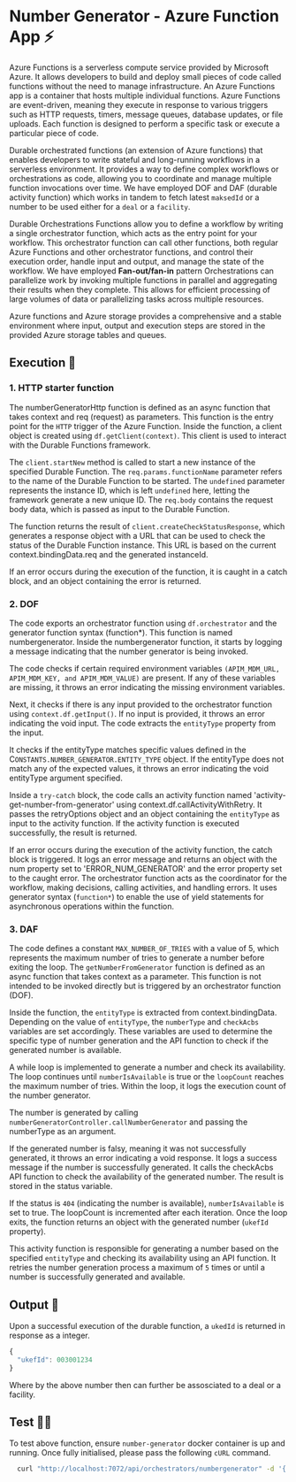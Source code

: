 # Number Generator - Azure Function App ⚡️
Azure Functions is a serverless compute service provided by Microsoft Azure. It allows developers to build and deploy small pieces of code called functions without the need to manage infrastructure. An Azure Functions app is a container that hosts multiple individual functions.
Azure Functions are event-driven, meaning they execute in response to various triggers such as HTTP requests, timers, message queues, database updates, or file uploads. Each function is designed to perform a specific task or execute a particular piece of code.

Durable orchestrated functions (an extension of Azure functions) that enables developers to write stateful and long-running workflows in a serverless environment. It provides a way to define complex workflows or orchestrations as code, allowing you to coordinate and manage multiple function invocations over time. We have employed DOF and DAF (durable activity function) which works in tandem to fetch latest `maksedId` or a number to be used either for a `deal` or a `facility`.

Durable Orchestrations Functions allow you to define a workflow by writing a single orchestrator function, which acts as the entry point for your workflow. This orchestrator function can call other functions, both regular Azure Functions and other orchestrator functions, and control their execution order, handle input and output, and manage the state of the workflow. We have employed **Fan-out/fan-in** pattern Orchestrations can parallelize work by invoking multiple functions in parallel and aggregating their results when they complete. This allows for efficient processing of large volumes of data or parallelizing tasks across multiple resources.

Azure functions and Azure storage provides a comprehensive and a stable environment where input, output and execution steps are stored in the provided Azure storage tables and queues.

## Execution 🚀

### 1. HTTP starter function
The numberGeneratorHttp function is defined as an async function that takes context and req (request) as parameters. This function is the entry point for the `HTTP` trigger of the Azure Function.
Inside the function, a client object is created using `df.getClient(context)`. This client is used to interact with the Durable Functions framework.

The `client.startNew` method is called to start a new instance of the specified Durable Function.
The `req.params.functionName` parameter refers to the name of the Durable Function to be started. The `undefined` parameter represents the instance ID, which is left `undefined` here, letting the framework generate a new unique ID.
The `req.body` contains the request body data, which is passed as input to the Durable Function.

The function returns the result of `client.createCheckStatusResponse`, which generates a response object with a URL that can be used to check the status of the Durable Function instance. This URL is based on the current context.bindingData.req and the generated instanceId.

If an error occurs during the execution of the function, it is caught in a catch block, and an object containing the error is returned.

### 2. DOF

The code exports an orchestrator function using `df.orchestrator` and the generator function syntax (function*). This function is named numbergenerator. Inside the numbergenerator function, it starts by logging a message indicating that the number generator is being invoked.

The code checks if certain required environment variables `(APIM_MDM_URL, APIM_MDM_KEY, and APIM_MDM_VALUE)` are present. If any of these variables are missing, it throws an error indicating the missing environment variables.

Next, it checks if there is any input provided to the orchestrator function using `context.df.getInput()`. If no input is provided, it throws an error indicating the void input. The code extracts the `entityType` property from the input.

It checks if the entityType matches specific values defined in the C`ONSTANTS.NUMBER_GENERATOR.ENTITY_TYPE` object. If the entityType does not match any of the expected values, it throws an error indicating the void entityType argument specified.

Inside a `try-catch` block, the code calls an activity function named 'activity-get-number-from-generator' using context.df.callActivityWithRetry. It passes the retryOptions object and an object containing the `entityType` as input to the activity function. If the activity function is executed successfully, the result is returned.

If an error occurs during the execution of the activity function, the catch block is triggered. It logs an error message and returns an object with the num property set to 'ERROR_NUM_GENERATOR' and the error property set to the caught error. The orchestrator function acts as the coordinator for the workflow, making decisions, calling activities, and handling errors. It uses generator syntax (`function*`) to enable the use of yield statements for asynchronous operations within the function.

### 3. DAF
The code defines a constant `MAX_NUMBER_OF_TRIES` with a value of 5, which represents the maximum number of tries to generate a number before exiting the loop. The `getNumberFromGenerator` function is defined as an async function that takes context as a parameter. This function is not intended to be invoked directly but is triggered by an orchestrator function (DOF).

Inside the function, the `entityType` is extracted from context.bindingData. Depending on the value of `entityType`, the `numberType` and `checkAcbs` variables are set accordingly. These variables are used to determine the specific type of number generation and the API function to check if the generated number is available.

A while loop is implemented to generate a number and check its availability. The loop continues until `numberIsAvailable` is true or the `loopCount` reaches the maximum number of tries. Within the loop, it logs the execution count of the number generator.

The number is generated by calling `numberGeneratorController.callNumberGenerator` and passing the numberType as an argument.

If the generated number is falsy, meaning it was not successfully generated, it throws an error indicating a void response. It logs a success message if the number is successfully generated. It calls the checkAcbs API function to check the availability of the generated number. The result is stored in the status variable.

If the status is `404` (indicating the number is available), `numberIsAvailable` is set to true.
The loopCount is incremented after each iteration. Once the loop exits, the function returns an object with the generated number (`ukefId` property).

This activity function is responsible for generating a number based on the specified `entityType` and checking its availability using an API function. It retries the number generation process a maximum of `5` times or until a number is successfully generated and available.


## Output 📝
Upon a successful execution of the durable function, a `ukedId` is returned in response as a integer.

```javascript
{
  "ukefId": 003001234
}
```

Where by the above number then can further be assosciated to a deal or a facility.

## Test 🧑‍💻
To test above function, ensure `number-generator` docker container is up and running.
Once fully initialised, please pass the following `cURL` command.

```bash
  curl "http://localhost:7072/api/orchestrators/numbergenerator" -d '{ "entityType":"deal", "entityId":"12345" }'
```